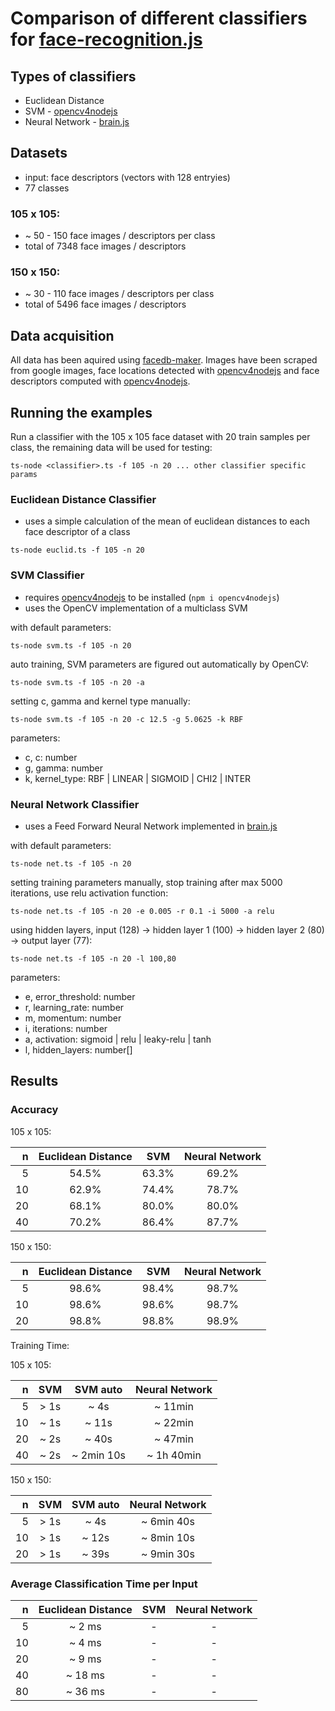 
[fr]: https://github.com/justadudewhohacks/face-recognition.js
[cv]: https://github.com/justadudewhohacks/opencv4nodejs
[brain]: https://github.com/BrainJS/brain.js

# Comparison of different classifiers for [face-recognition.js][fr]

## Types of classifiers

- Euclidean Distance
- SVM - [opencv4nodejs][cv]
- Neural Network - [brain.js][brain]

## Datasets

- input: face descriptors (vectors with 128 entryies)
- 77 classes

### 105 x 105:

- ~ 50 - 150 face images / descriptors per class
- total of 7348 face images / descriptors

### 150 x 150:

- ~ 30 - 110 face images / descriptors per class
- total of 5496 face images / descriptors

## Data acquisition

All data has been aquired using [facedb-maker](https://github.com/justadudewhohacks/facedb-maker). Images have been scraped from google images, face locations detected with [opencv4nodejs][cv] and face descriptors computed with [opencv4nodejs][fr].

## Running the examples

Run a classifier with the 105 x 105 face dataset with 20 train samples per class, the remaining data will be used for testing:

``` shell
ts-node <classifier>.ts -f 105 -n 20 ... other classifier specific params
```

### Euclidean Distance Classifier

- uses a simple calculation of the mean of euclidean distances to each face descriptor of a class

``` shell
ts-node euclid.ts -f 105 -n 20
```

### SVM Classifier

- requires [opencv4nodejs][cv] to be installed (`npm i opencv4nodejs`)
- uses the OpenCV implementation of a multiclass SVM

with default parameters:

``` shell
ts-node svm.ts -f 105 -n 20
```

auto training, SVM parameters are figured out automatically by OpenCV:

``` shell
ts-node svm.ts -f 105 -n 20 -a
```

setting c, gamma and kernel type manually:

``` shell
ts-node svm.ts -f 105 -n 20 -c 12.5 -g 5.0625 -k RBF
```

parameters:

- c, c: number
- g, gamma: number
- k, kernel_type: RBF | LINEAR | SIGMOID | CHI2 | INTER

### Neural Network Classifier

- uses a Feed Forward Neural Network implemented in [brain.js][brain]

with default parameters:

``` shell
ts-node net.ts -f 105 -n 20
```

setting training parameters manually, stop training after max 5000 iterations, use relu activation function:

``` shell
ts-node net.ts -f 105 -n 20 -e 0.005 -r 0.1 -i 5000 -a relu
```

using hidden layers, input (128) -> hidden layer 1 (100) ->  hidden layer 2 (80) -> output layer (77):

``` shell
ts-node net.ts -f 105 -n 20 -l 100,80
```

parameters:

- e, error_threshold: number
- r, learning_rate: number
- m, momentum: number
- i, iterations: number
- a, activation: sigmoid | relu | leaky-relu | tanh
- l, hidden_layers: number[]

## Results

### Accuracy

105 x 105:

n  | Euclidean Distance | SVM   | Neural Network |
--:|:------------------:|:-----:|:--------------:|
5  | 54.5%              | 63.3% | 69.2%          |
10 | 62.9%              | 74.4% | 78.7%          |
20 | 68.1%              | 80.0% | 80.0%          |
40 | 70.2%              | 86.4% | 87.7%          |

150 x 150:

n  | Euclidean Distance | SVM    | Neural Network |
--:|:------------------:|:------:|:--------------:|
5  | 98.6%              | 98.4%  | 98.7%          |
10 | 98.6%              | 98.6%  | 98.7%          |
20 | 98.8%              | 98.8%  | 98.9%          |

Training Time:

105 x 105:

n  | SVM  | SVM auto   | Neural Network |
--:|:----:|:----------:|:--------------:|
5  | > 1s | ~ 4s       | ~ 11min        |
10 | ~ 1s | ~ 11s      | ~ 22min        |
20 | ~ 2s | ~ 40s      | ~ 47min        |
40 | ~ 2s | ~ 2min 10s | ~ 1h 40min     |

150 x 150:

n  | SVM  | SVM auto | Neural Network |
--:|:----:|:--------:|:--------------:|
5  | > 1s | ~ 4s     | ~ 6min 40s     |
10 | > 1s | ~ 12s    | ~ 8min 10s     |
20 | > 1s | ~ 39s    | ~ 9min 30s     |

### Average Classification Time per Input

n  | Euclidean Distance | SVM    | Neural Network |
--:|:------------------:|:------:|:--------------:|
5  | ~ 2 ms             | -      | -              |
10 | ~ 4 ms             | -      | -              |
20 | ~ 9 ms             | -      | -              |
40 | ~ 18 ms            | -      | -              |
80 | ~ 36 ms            | -      | -              |